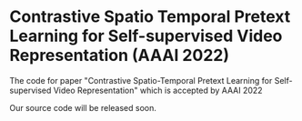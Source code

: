 # Contrastive Spatio Temporal Pretext Learning for Self-supervised Video Representation (AAAI 2022)
The code for paper "Contrastive Spatio-Temporal Pretext Learning for Self-supervised Video Representation" which is accepted by AAAI 2022

Our source code will be released soon.
